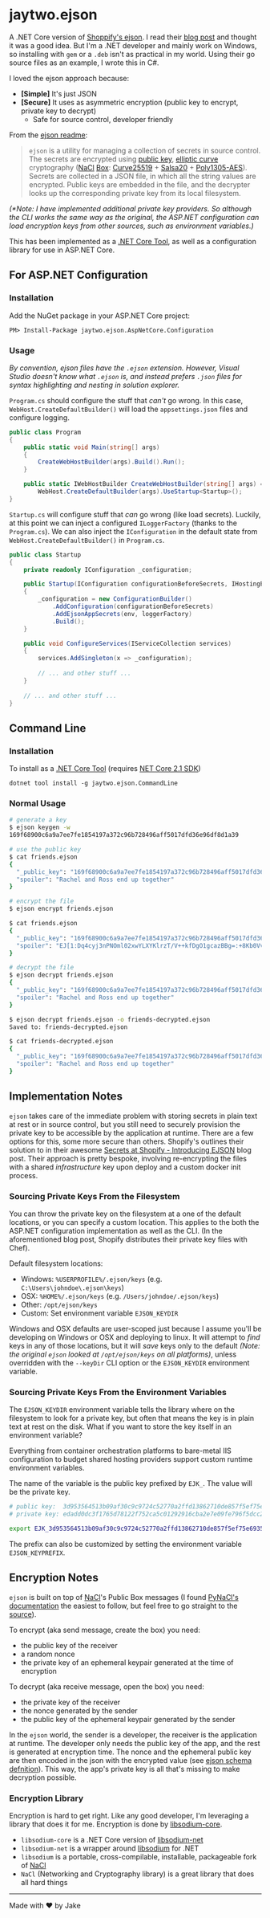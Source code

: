 # jaytwo.ejson

A .NET Core version of [Shoppify's ejson](https://github.com/Shopify/ejson).  I read their [blog post](https://engineering.shopify.com/blogs/engineering/secrets-at-shopify-introducing-ejson)  and thought it was a good idea.  But I'm a .NET developer and mainly work on Windows, so installing with `gem` or a `.deb` isn't as  practical in my world.  Using their go source files as an example, I wrote this in C#.

I loved the ejson approach because:

* **\[Simple\]** It's just JSON
* **\[Secure\]** It uses as asymmetric encryption (public key to encrypt, private key to decrypt)
  * Safe for source control, developer friendly

From the [ejson readme](https://github.com/Shopify/ejson/blob/master/README.md): 

> `ejson` is a utility for managing a collection of secrets in source control. The
secrets are encrypted using [public
key](http://en.wikipedia.org/wiki/Public-key_cryptography), [elliptic
curve](http://en.wikipedia.org/wiki/Elliptic_curve_cryptography) cryptography
([NaCl](http://nacl.cr.yp.to/) [Box](http://nacl.cr.yp.to/box.html):
[Curve25519](http://en.wikipedia.org/wiki/Curve25519) +
[Salsa20](http://en.wikipedia.org/wiki/Salsa20) +
[Poly1305-AES](http://en.wikipedia.org/wiki/Poly1305-AES)). Secrets are
collected in a JSON file, in which all the string values are encrypted. Public
keys are embedded in the file, and the decrypter looks up the corresponding
private key from its local filesystem.

_(*Note: I have implemented additional private key providers.  So although the CLI works the same way as the original, the ASP.NET configuration can load encryption keys from other sources, such as environment variables.)_

This has been implemented as a [.NET Core Tool](https://docs.microsoft.com/en-us/dotnet/core/tools/global-tools), as well as a configuration library
for use in ASP.NET Core.

## For ASP.NET Configuration

### Installation

Add the NuGet package in your ASP.NET Core project:

```
PM> Install-Package jaytwo.ejson.AspNetCore.Configuration
```

### Usage

_By convention, ejson files have the `.ejson` extension.  However, Visual Studio doesn't know what `.ejson` is, and instead prefers `.json` files for  syntax highlighting and nesting in solution explorer._

`Program.cs` should configure the stuff that _can't_ go wrong.  In this case, `WebHost.CreateDefaultBuilder()` will load the `appsettings.json` files and configure logging.

```cs
public class Program
{
    public static void Main(string[] args)
    {
        CreateWebHostBuilder(args).Build().Run();
    }

    public static IWebHostBuilder CreateWebHostBuilder(string[] args) =>
        WebHost.CreateDefaultBuilder(args).UseStartup<Startup>();
}
```

`Startup.cs` will configure stuff that _can_ go wrong (like load secrets).  Luckily, at this point we can inject a configured `ILoggerFactory` (thanks to the `Program.cs`).  We can also inject the `IConfiguration` in the default state from `WebHost.CreateDefaultBuilder()` in `Program.cs`.

```cs
public class Startup
{
    private readonly IConfiguration _configuration;

    public Startup(IConfiguration configurationBeforeSecrets, IHostingEnvironment env, ILoggerFactory loggerFactory)
    {
        _configuration = new ConfigurationBuilder()
            .AddConfiguration(configurationBeforeSecrets)
            .AddEjsonAppSecrets(env, loggerFactory)
            .Build();
    }

    public void ConfigureServices(IServiceCollection services)
    {
        services.AddSingleton(x => _configuration);
        
        // ... and other stuff ...
    }
    
    // ... and other stuff ...
}
```

## Command Line

### Installation

To install as a [.NET Core Tool](https://docs.microsoft.com/en-us/dotnet/core/tools/global-tools) (requires [NET Core 2.1 SDK](https://dotnet.microsoft.com/download/dotnet-core/2.1))

```
dotnet tool install -g jaytwo.ejson.CommandLine
```

### Normal Usage

```bash
# generate a key
$ ejson keygen -w
169f68900c6a9a7ee7fe1854197a372c96b728496aff5017dfd36e96df8d1a39

# use the public key
$ cat friends.ejson
{
  "_public_key": "169f68900c6a9a7ee7fe1854197a372c96b728496aff5017dfd36e96df8d1a39",
  "spoiler": "Rachel and Ross end up together"
}

# encrypt the file
$ ejson encrypt friends.ejson

$ cat friends.ejson
{
  "_public_key": "169f68900c6a9a7ee7fe1854197a372c96b728496aff5017dfd36e96df8d1a39",
  "spoiler": "EJ[1:Dq4cyj3nPNOml02xwYLXYKlrzT/V++kfDgO1gcazBBg=:+8Kb0VvhV1r6QXjG/1msevgPbqayGrnj:cMw+NVAOFE10mxnCqV0JVgoOnwm4jxae3Y9HADjClFxT0RaId03Vfpn7zBaWEDg=]"
}

# decrypt the file
$ ejson decrypt friends.ejson
{
  "_public_key": "169f68900c6a9a7ee7fe1854197a372c96b728496aff5017dfd36e96df8d1a39",
  "spoiler": "Rachel and Ross end up together"
}

$ ejson decrypt friends.ejson -o friends-decrypted.ejson
Saved to: friends-decrypted.ejson

$ cat friends-decrypted.ejson
{
  "_public_key": "169f68900c6a9a7ee7fe1854197a372c96b728496aff5017dfd36e96df8d1a39",
  "spoiler": "Rachel and Ross end up together"
}
```

## Implementation Notes

`ejson` takes care of the immediate problem with storing secrets in plain text at rest or in source control, but you still need to securely provision the private key to be accessible by the application at runtime.  There are a few options for this, some more secure than others.  Shopify's outlines their solution to in their awesome [Secrets at Shopify - Introducing EJSON](https://engineering.shopify.com/blogs/engineering/secrets-at-shopify-introducing-ejson) blog post.  Their approach is pretty bespoke, involving re-encrypting the files with a shared _infrastructure_ key upon deploy and a custom docker init process. 

### Sourcing Private Keys From the Filesystem

You can throw the private key on the filesystem at a one of the default locations, or you can specify a custom location.  This applies to the both the ASP.NET configuration implementation as well as the CLI.  (In the aforementioned blog post, Shopify distributes their private key files with Chef).

Default filesystem locations:

* Windows: `%USERPROFILE%/.ejson/keys` (e.g. `C:\Users\johndoe\.ejson\keys`)
* OSX: `%HOME%/.ejson/keys` (e.g. `/Users/johndoe/.ejson/keys`)
* Other: `/opt/ejson/keys`
* Custom: Set environment variable `EJSON_KEYDIR`

Windows and OSX defaults are user-scoped just because I assume you'll be developing on Windows or OSX and deploying to linux.  It will attempt to _find_ keys in any of those locations, but it will _save_ keys only to the default _(Note: the original `ejson` looked at `/opt/ejson/keys` on all platforms)_, unless overridden with the `--keyDir` CLI option or the `EJSON_KEYDIR` environment variable.

### Sourcing Private Keys From the Environment Variables

The `EJSON_KEYDIR` environment variable tells the library where on the filesystem to look for a private key, but often that means the key is in plain text at rest on the disk.  What if you want to store the key itself in an environment variable?

Everything from container orchestration platforms to bare-metal IIS configuration to budget shared hosting providers support custom runtime environment variables.

The name of the variable is the public key prefixed by `EJK_`.  The value will be the private key.

```bash
# public key:  3d953564513b09af30c9c9724c52770a2ffd13862710de857f5ef75e69350e52
# private key: edadd0dc3f1765d78122f752ca5c01292916cba2e7e09fe796f5dcc2423faadd

export EJK_3d953564513b09af30c9c9724c52770a2ffd13862710de857f5ef75e69350e52=edadd0dc3f1765d78122f752ca5c01292916cba2e7e09fe796f5dcc2423faadd
```

The prefix can also be customized by setting the environment variable `EJSON_KEYPREFIX`.

## Encryption Notes

`ejson` is built on top of [NaCl](http://nacl.cr.yp.to/)'s Public Box messages (I found 
[PyNaCl's documentation](https://pynacl.readthedocs.io/en/stable/public/#nacl-public-box) the easiest to follow,
but feel free to go straight to the [source](https://nacl.cr.yp.to/box.html)).  

To encrypt (aka send message, create the box) you need:

* the public key of the receiver
* a random nonce
* the private key of an ephemeral keypair generated at the time of encryption

To decrypt (aka receive message, open the box) you need:

* the private key of the receiver
* the nonce generated by the sender
* the public key of the ephemeral keypair generated by the sender

In the `ejson` world, the sender is a developer, the receiver is the application at runtime.  The developer only needs the public key 
of the app, and the rest is generated at encryption time.  The nonce and the ephemeral public key are then encoded in the json with the 
encrypted value (see [ejson schema defnition](https://shopify.github.io/ejson/ejson.5.html)).  This way, the app's private key is all 
that's missing to make decryption possible.

### Encryption Library

Encryption is hard to get right.  Like any good developer, I'm leveraging a library that does it for me.  Encryption is done by [libsodium-core](https://github.com/tabrath/libsodium-core/).

* `libsodium-core` is a .NET Core version of [libsodium-net](https://github.com/adamcaudill/libsodium-net)
* `libsodium-net` is a wrapper around [libsodium](https://github.com/jedisct1/libsodium) for .NET
* `libsodium` is a portable, cross-compilable, installable, packageable fork of [NaCl](http://nacl.cr.yp.to/)
* `NaCl` (Networking and Cryptography library) is a great library that does all hard things

---

Made with &hearts; by Jake
